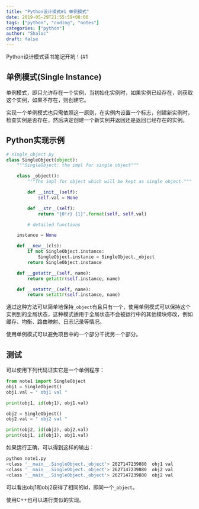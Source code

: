 ```yaml
---
title: "Python设计模式#1 单例模式"
date: 2019-05-29T21:55:59+08:00
tags: ["python", "coding", "notes"]
categories: ["python"]
author: "Shaloc"
draft: false
---
```


Python设计模式读书笔记开坑！(#1

<!--more-->

## 单例模式(Single Instance)

单例模式，即只允许存在一个实例，当初始化实例时，如果实例已经存在，则获取这个实例，如果不存在，则创建它。

实现一个单例模式也只需依照这一原则，在实例内设置一个标志，创建新实例时，检查实例是否存在，然后决定创建一个新实例并返回还是返回已经存在的实例。

## Python实现示例

```python
# single_object.py
class SingleObject(object):
    """SingleObject: the impl for single object"""

    class _object():
        """The impl for object which will be kept as single object."""

        def __init__(self):
            self.val = None

        def __str__(self):
            return "{0!r} {1}".format(self, self.val)

        # detailed functions

    instance = None

    def __new__(cls):
        if not SingleObject.instance:
            SingleObject.instance = SingleObject._object
        return SingleObject.instance

    def __getattr__(self, name):
        return getattr(self.instance, name)

    def __setattr__(self, name):
        return setattr(self.instance, name)


```

通过这种方法可以简单地保持`_object`有且只有一个，使用单例模式可以保持这个实例到的全局状态，这种模式适用于全局状态不会被运行中的其他模块修改，例如缓存、均衡、路由映射、日志记录等情况。

使用单例模式可以避免项目中的一个部分干扰另一个部分。

## 测试

可以使用下列代码证实它是一个单例程序：

```python
from note1 import SingleObject
obj1 = SingleObject()
obj1.val = " obj1 val "

print(obj1, id(obj1), obj1.val)

obj2 = SingleObject()
obj2.val = " obj2 val "

print(obj2, id(obj2), obj2.val)
print(obj1, id(obj1), obj1.val)
```

如果运行正确，可以得到这样的输出：

```bash
python note1.py 
<class '__main__.SingleObject._object'> 2627147239880  obj1 val
<class '__main__.SingleObject._object'> 2627147239880  obj2 val
<class '__main__.SingleObject._object'> 2627147239880  obj2 val
```

可以看出obj1和obj2获得了相同的id，即同一个`_object`。

使用C++也可以进行类似的实现。